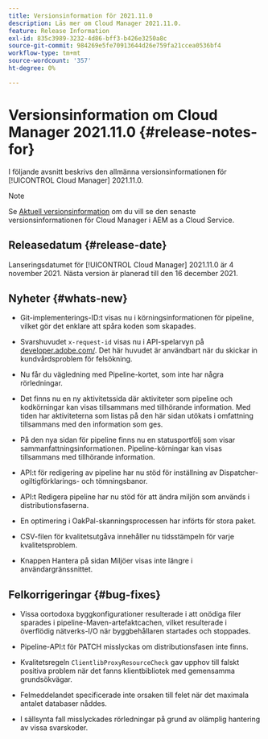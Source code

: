 ```yaml
---
title: Versionsinformation för 2021.11.0
description: Läs mer om Cloud Manager 2021.11.0.
feature: Release Information
exl-id: 835c3989-3232-4d86-bff3-b426e3250a8c
source-git-commit: 984269e5fe70913644d26e759fa21ccea0536bf4
workflow-type: tm+mt
source-wordcount: '357'
ht-degree: 0%

---
```


# Versionsinformation om Cloud Manager 2021.11.0 {#release-notes-for}

I följande avsnitt beskrivs den allmänna versionsinformationen för [!UICONTROL Cloud Manager] 2021.11.0.

>[!NOTE]
>Se [Aktuell versionsinformation](https://experienceleague.adobe.com/en/docs/experience-manager-cloud-service/content/release-notes/cloud-manager/current#getting-access) om du vill se den senaste versionsinformationen för Cloud Manager i AEM as a Cloud Service.

## Releasedatum {#release-date}

Lanseringsdatumet för [!UICONTROL Cloud Manager] 2021.11.0 är 4 november 2021.
Nästa version är planerad till den 16 december 2021.

## Nyheter {#whats-new}

* Git-implementerings-ID:t visas nu i körningsinformationen för pipeline, vilket gör det enklare att spåra koden som skapades.

* Svarshuvudet `x-request-id` visas nu i API-spelarvyn på [developer.adobe.com/](https://developer.adobe.com/). Det här huvudet är användbart när du skickar in kundvårdsproblem för felsökning.

* Nu får du vägledning med Pipeline-kortet, som inte har några rörledningar.

* Det finns nu en ny aktivitetssida där aktiviteter som pipeline och kodkörningar kan visas tillsammans med tillhörande information. Med tiden har aktiviteterna som listas på den här sidan utökats i omfattning tillsammans med den information som ges.

* På den nya sidan för pipeline finns nu en statusportfölj som visar sammanfattningsinformationen. Pipeline-körningar kan visas tillsammans med tillhörande information.

* API:t för redigering av pipeline har nu stöd för inställning av Dispatcher-ogiltigförklarings- och tömningsbanor.

* API:t Redigera pipeline har nu stöd för att ändra miljön som används i distributionsfaserna.

* En optimering i OakPal-skanningsprocessen har införts för stora paket.

* CSV-filen för kvalitetsutgåva innehåller nu tidsstämpeln för varje kvalitetsproblem.

* Knappen Hantera på sidan Miljöer visas inte längre i användargränssnittet.

## Felkorrigeringar {#bug-fixes}

* Vissa oortodoxa byggkonfigurationer resulterade i att onödiga filer sparades i pipeline-Maven-artefaktcachen, vilket resulterade i överflödig nätverks-I/O när byggbehållaren startades och stoppades.

* Pipeline-API:t för PATCH misslyckas om distributionsfasen inte finns.

* Kvalitetsregeln `ClientlibProxyResourceCheck` gav upphov till falskt positiva problem när det fanns klientbibliotek med gemensamma grundsökvägar.

* Felmeddelandet specificerade inte orsaken till felet när det maximala antalet databaser nåddes.

* I sällsynta fall misslyckades rörledningar på grund av olämplig hantering av vissa svarskoder.
